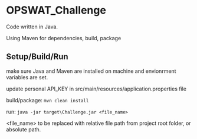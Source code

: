 # OPSWAT_Challenge
Code written in Java.

Using Maven for dependencies, build, package

## Setup/Build/Run
make sure Java and Maven are installed on machine and envionrment variables are set.

update personal API_KEY in src/main/resources/application.properties file

build/package: `mvn clean install`

run: `java -jar target\Challenge.jar <file_name>`

<file_name> to be replaced with relative file path from project root folder, or absolute path.


